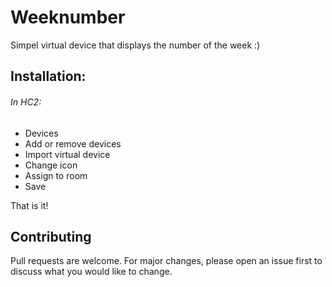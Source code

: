 # Weeknumber

Simpel virtual device that displays the number of the week :)

## Installation:
###### In HC2:
- Devices
- Add or remove devices
- Import virtual device
- Change icon
- Assign to room
- Save

That is it!

## Contributing
Pull requests are welcome. For major changes, please open an issue first to discuss what you would like to change.
